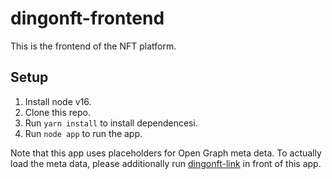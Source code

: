# dingonft-frontend

This is the frontend of the NFT platform.

## Setup
1) Install node v16.
2) Clone this repo.
3) Run `yarn install` to install dependencesi.
4) Run `node app` to run the app.

Note that this app uses placeholders for Open Graph meta deta. To actually load the meta data, please additionally run [dingonft-link](https://github.com/rkbling/dingonft-link) in front of this app.
